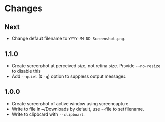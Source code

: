# Changes

## Next

- Change default filename to `YYYY-MM-DD Screenshot.png`.

## 1.1.0

- Create screenshot at perceived size, not retina size. Provide `--no-resize` to disable this.
- Add `--quiet` (& `-q`) option to suppress output messages.

## 1.0.0

- Create screenshot of active window using screencapture.
- Write to file in ~/Downloads by default, use --file to set filename.
- Write to clipboard with `--clipboard`.

